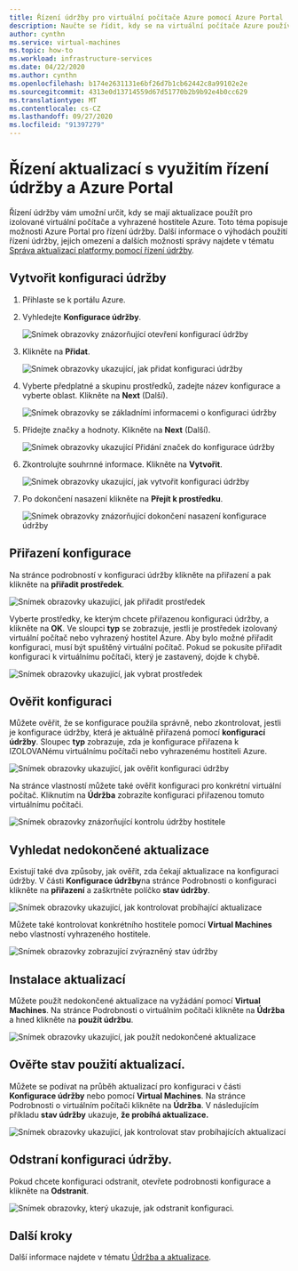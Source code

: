 ```yaml
---
title: Řízení údržby pro virtuální počítače Azure pomocí Azure Portal
description: Naučte se řídit, kdy se na virtuální počítače Azure používá údržba pomocí řízení údržby a Azure Portal.
author: cynthn
ms.service: virtual-machines
ms.topic: how-to
ms.workload: infrastructure-services
ms.date: 04/22/2020
ms.author: cynthn
ms.openlocfilehash: b174e2631131e6bf26d7b1cb62442c8a99102e2e
ms.sourcegitcommit: 4313e0d13714559d67d51770b2b9b92e4b0cc629
ms.translationtype: MT
ms.contentlocale: cs-CZ
ms.lasthandoff: 09/27/2020
ms.locfileid: "91397279"
---
```

# <a name="control-updates-with-maintenance-control-and-the-azure-portal"></a>Řízení aktualizací s využitím řízení údržby a Azure Portal

Řízení údržby vám umožní určit, kdy se mají aktualizace použít pro izolované virtuální počítače a vyhrazené hostitele Azure. Toto téma popisuje možnosti Azure Portal pro řízení údržby. Další informace o výhodách použití řízení údržby, jejich omezení a dalších možností správy najdete v tématu [Správa aktualizací platformy pomocí řízení údržby](maintenance-control.md).

## <a name="create-a-maintenance-configuration"></a>Vytvořit konfiguraci údržby

1. Přihlaste se k portálu Azure.

1. Vyhledejte **Konfigurace údržby**.

   ![Snímek obrazovky znázorňující otevření konfigurací údržby](media/virtual-machines-maintenance-control-portal/maintenance-configurations-search.png)

1. Klikněte na **Přidat**.

   ![Snímek obrazovky ukazující, jak přidat konfiguraci údržby](media/virtual-machines-maintenance-control-portal/maintenance-configurations-add.png)

1. Vyberte předplatné a skupinu prostředků, zadejte název konfigurace a vyberte oblast. Klikněte na **Next** (Další).

   ![Snímek obrazovky se základními informacemi o konfiguraci údržby](media/virtual-machines-maintenance-control-portal/maintenance-configurations-basics.png)

1. Přidejte značky a hodnoty. Klikněte na **Next** (Další).

   ![Snímek obrazovky ukazující Přidání značek do konfigurace údržby](media/virtual-machines-maintenance-control-portal/maintenance-configurations-tags.png)

1. Zkontrolujte souhrnné informace. Klikněte na **Vytvořit**.

   ![Snímek obrazovky ukazující, jak vytvořit konfiguraci údržby](media/virtual-machines-maintenance-control-portal/maintenance-configurations-create.png)

1. Po dokončení nasazení klikněte na **Přejít k prostředku**.

   ![Snímek obrazovky znázorňující dokončení nasazení konfigurace údržby](media/virtual-machines-maintenance-control-portal/maintenance-configurations-deployment-complete.png)

## <a name="assign-the-configuration"></a>Přiřazení konfigurace

Na stránce podrobností v konfiguraci údržby klikněte na přiřazení a pak klikněte na **přiřadit prostředek**. 

![Snímek obrazovky ukazující, jak přiřadit prostředek](media/virtual-machines-maintenance-control-portal/maintenance-configurations-add-assignment.png)

Vyberte prostředky, ke kterým chcete přiřazenou konfiguraci údržby, a klikněte na **OK**. Ve sloupci **typ** se zobrazuje, jestli je prostředek izolovaný virtuální počítač nebo vyhrazený hostitel Azure. Aby bylo možné přiřadit konfiguraci, musí být spuštěný virtuální počítač. Pokud se pokusíte přiřadit konfiguraci k virtuálnímu počítači, který je zastavený, dojde k chybě. 

<!---Shantanu to add details about the error case--->

![Snímek obrazovky ukazující, jak vybrat prostředek](media/virtual-machines-maintenance-control-portal/maintenance-configurations-select-resource.png)

## <a name="check-configuration"></a>Ověřit konfiguraci

Můžete ověřit, že se konfigurace použila správně, nebo zkontrolovat, jestli je konfigurace údržby, která je aktuálně přiřazená pomocí **konfigurací údržby**. Sloupec **typ** zobrazuje, zda je konfigurace přiřazena k IZOLOVANému virtuálnímu počítači nebo vyhrazenému hostiteli Azure. 

![Snímek obrazovky ukazující, jak ověřit konfiguraci údržby](media/virtual-machines-maintenance-control-portal/maintenance-configurations-host-type.png)

Na stránce vlastností můžete také ověřit konfiguraci pro konkrétní virtuální počítač. Kliknutím na **Údržba** zobrazíte konfiguraci přiřazenou tomuto virtuálnímu počítači.

![Snímek obrazovky znázorňující kontrolu údržby hostitele](media/virtual-machines-maintenance-control-portal/maintenance-configurations-check-config.png)

## <a name="check-for-pending-updates"></a>Vyhledat nedokončené aktualizace

Existují také dva způsoby, jak ověřit, zda čekají aktualizace na konfiguraci údržby. V části **Konfigurace údržby**na stránce Podrobnosti o konfiguraci klikněte na **přiřazení** a zaškrtněte políčko **stav údržby**.

![Snímek obrazovky ukazující, jak kontrolovat probíhající aktualizace](media/virtual-machines-maintenance-control-portal/maintenance-configurations-pending.png)

Můžete také kontrolovat konkrétního hostitele pomocí **Virtual Machines** nebo vlastností vyhrazeného hostitele. 

![Snímek obrazovky zobrazující zvýrazněný stav údržby](media/virtual-machines-maintenance-control-portal/maintenance-configurations-pending-vm.png)

## <a name="apply-updates"></a>Instalace aktualizací

Můžete použít nedokončené aktualizace na vyžádání pomocí **Virtual Machines**. Na stránce Podrobnosti o virtuálním počítači klikněte na **Údržba** a hned klikněte na **použít údržbu**.

![Snímek obrazovky ukazující, jak použít nedokončené aktualizace](media/virtual-machines-maintenance-control-portal/maintenance-configurations-apply-updates-now.png)

## <a name="check-the-status-of-applying-updates"></a>Ověřte stav použití aktualizací. 

Můžete se podívat na průběh aktualizací pro konfiguraci v části **Konfigurace údržby** nebo pomocí **Virtual Machines**. Na stránce Podrobnosti o virtuálním počítači klikněte na **Údržba**. V následujícím příkladu **stav údržby** ukazuje, **že probíhá aktualizace.**

![Snímek obrazovky ukazující, jak kontrolovat stav probíhajících aktualizací](media/virtual-machines-maintenance-control-portal/maintenance-configurations-status.png)

## <a name="delete-a-maintenance-configuration"></a>Odstraní konfiguraci údržby.

Pokud chcete konfiguraci odstranit, otevřete podrobnosti konfigurace a klikněte na **Odstranit**.

![Snímek obrazovky, který ukazuje, jak odstranit konfiguraci.](media/virtual-machines-maintenance-control-portal/maintenance-configurations-delete.png)


## <a name="next-steps"></a>Další kroky

Další informace najdete v tématu [Údržba a aktualizace](maintenance-and-updates.md).
